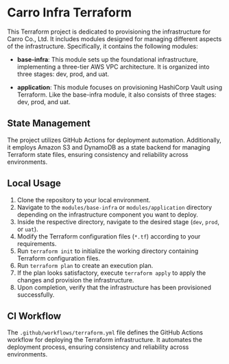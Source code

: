 # Carro Infra Terraform

This Terraform project is dedicated to provisioning the infrastructure for Carro Co., Ltd. It includes modules designed for managing different aspects of the infrastructure. Specifically, it contains the following modules:

- **base-infra**: This module sets up the foundational infrastructure, implementing a three-tier AWS VPC architecture. It is organized into three stages: dev, prod, and uat.

- **application**: This module focuses on provisioning HashiCorp Vault using Terraform. Like the base-infra module, it also consists of three stages: dev, prod, and uat.

## State Management

The project utilizes GitHub Actions for deployment automation. Additionally, it employs Amazon S3 and DynamoDB as a state backend for managing Terraform state files, ensuring consistency and reliability across environments.

## Local Usage

1. Clone the repository to your local environment.
2. Navigate to the `modules/base-infra` or `modules/application` directory depending on the infrastructure component you want to deploy.
3. Inside the respective directory, navigate to the desired stage (`dev`, `prod`, or `uat`).
4. Modify the Terraform configuration files (`*.tf`) according to your requirements.
5. Run `terraform init` to initialize the working directory containing Terraform configuration files.
6. Run `terraform plan` to create an execution plan.
7. If the plan looks satisfactory, execute `terraform apply` to apply the changes and provision the infrastructure.
8. Upon completion, verify that the infrastructure has been provisioned successfully.

## CI Workflow

The `.github/workflows/terraform.yml` file defines the GitHub Actions workflow for deploying the Terraform infrastructure. It automates the deployment process, ensuring consistency and reliability across environments.